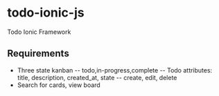 # todo-ionic-js
Todo Ionic Framework


## Requirements
- Three state kanban
-- todo,in-progress,complete
-- Todo attributes: title, description, created_at, state
-- create, edit, delete
- Search for cards, view board